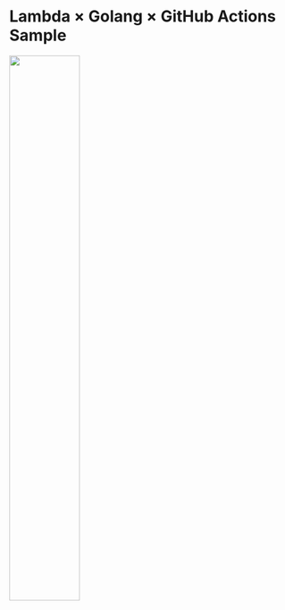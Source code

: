 # Lambda × Golang × GitHub Actions Sample

<img src="https://user-images.githubusercontent.com/73768462/153401853-b8aaf2e7-7cbe-401e-bcf2-ceba88b750db.png" width="50%">
